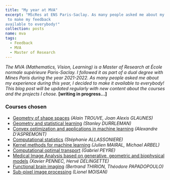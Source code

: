 ```yaml
---
title: "My year at MVA"
excerpt: "MScRes at ENS Paris-Saclay. As many people asked me about my experience as a Master MVA student, I decided
 to make my feedback
available to everybody!"
collection: posts
name: mva
tags:
  - Feedback
  - MVA
  - Master of Research
---
```

*The MVA (Mathematics, Vision, Learning) is a Master of Research at École normale supérieure Paris-Saclay. I
followed it as part of a dual degree with Mines Paris during the year 2021-2022. 
As many people asked me about my experience during this year, I decided to make it available to everybody! This blog
post will be updated regularly with new content about the courses and the projects I chose.*
**[writing in progress...]**
 
### Courses chosen
- [Geometry of shape spaces](https://www.master-mva.com/cours/geometrie-et-espaces-de-formes/) *(Alain TROUVE, Joan Alexis GLAUNES)*
- [Geometry and statistical learning](https://www.master-mva.com/cours/analyse-de-donnees-longitudinales-approches-geometriques-et-statistiques/) *(Stanley DURRLEMAN)*
- [Convex optimization and applications in machine learning](https://www.master-mva.com/cours/convex-optimization-and-applications-in-machine-learning/) *(Alexandre D'ASPREMONT)*
- [Computational statistics](https://www.master-mva.com/cours/computational-statistics/) *(Stéphanie ALLASSONIERE)*
- [Kernel methods for machine learning](https://www.master-mva.com/cours/kernel-methods-for-machine-learning/) *(Julien MAIRAL, Michael ARBEL)*
- [Computational optimal transport](https://www.master-mva.com/cours/computational-optimal-transport/) *(Gabriel PEYRE)*
- [Medical Image Analysis based on generative, geometric and biophysical models](https://www.master-mva.com/cours/introduction-to-medical-image-analysis/) *(Xavier PENNEC, Hervé DELINGETTE)*
- [Functional brain imaging](https://www.master-mva.com/cours/imagerie-fonctionnelle-cerebrale-et-interface-cerveau-machine/) *(Bertrand THIRION, Théodore PAPADOPOULO)*
- [Sub-pixel image processing](https://www.master-mva.com/cours/sub-pixel-image-processing/) *(Lionel MOISAN)*